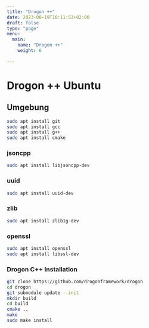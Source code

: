 ```yaml
---
title: "Drogon ++"
date: 2023-08-19T10:11:53+02:00
draft: false
type: "page"
menu: 
  main:
    name: "Drogon ++"
    weight: 6
    
---
```


# Drogon ++ Ubuntu
## Umgebung
```bash
sudo apt install git
sudo apt install gcc
sudo apt install g++
sudo apt install cmake
```
### jsoncpp
```bash
sudo apt install libjsoncpp-dev
```
### uuid
```bash
sudo apt install uuid-dev
```
### zlib
```bash
sudo apt install zlib1g-dev
```
### openssl
```bash 
sudo apt install openssl
sudo apt install libssl-dev
```
### Drogon C++ Installation
```bash
git clone https://github.com/drogonframework/drogon
cd drogon
git submodule update --init
mkdir build
cd build
cmake ..
make 
sudo make install


